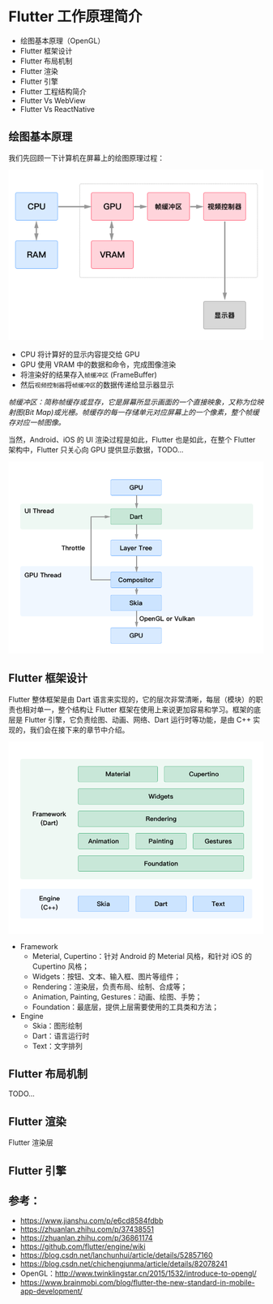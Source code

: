 # Flutter 工作原理简介

* 绘图基本原理（OpenGL）
* Flutter 框架设计
* Flutter 布局机制
* Flutter 渲染
* Flutter 引擎
* Flutter 工程结构简介
* Flutter Vs WebView
* Flutter Vs ReactNative

## 绘图基本原理
我们先回顾一下计算机在屏幕上的绘图原理过程：

![绘图](../resources/computer-drawing.png)

* CPU 将计算好的显示内容提交给 GPU
* GPU 使用 VRAM 中的数据和命令，完成图像渲染
* 将渲染好的结果存入`帧缓冲区` (FrameBuffer)
* 然后`视频控制器`将`帧缓冲区`的数据传递给显示器显示

*帧缓冲区：简称帧缓存或显存，它是屏幕所显示画面的一个直接映象，又称为位映射图(Bit Map)或光栅。帧缓存的每一存储单元对应屏幕上的一个像素，整个帧缓存对应一帧图像。*

当然，Android、iOS 的 UI 渲染过程是如此，Flutter 也是如此，在整个 Flutter 架构中，Flutter 只关心向 GPU 提供显示数据，TODO...

![Graphics Pipeline](../resources/graphics-pipeline.png)

## Flutter 框架设计
Flutter 整体框架是由 Dart 语言来实现的，它的层次非常清晰，每层（模块）的职责也相对单一，整个结构让 Flutter 框架在使用上来说更加容易和学习。框架的底层是 Flutter 引擎，它负责绘图、动画、网络、Dart 运行时等功能，是由 C++ 实现的，我们会在接下来的章节中介绍。

![Graphics Pipeline](../resources/architecture.png)

* Framework
    * Meterial, Cupertino：针对 Android 的 Meterial 风格，和针对 iOS 的 Cupertino 风格；
    * Widgets：按钮、文本、输入框、图片等组件；
    * Rendering：渲染层，负责布局、绘制、合成等；
    * Animation, Painting, Gestures：动画、绘图、手势；
    * Foundation：最底层，提供上层需要使用的工具类和方法；
* Engine
    * Skia：图形绘制
    * Dart：语言运行时
    * Text：文字排列

## Flutter 布局机制
TODO...

## Flutter 渲染
Flutter 渲染层

## Flutter 引擎

## 参考：

* https://www.jianshu.com/p/e6cd8584fdbb
* https://zhuanlan.zhihu.com/p/37438551
* https://zhuanlan.zhihu.com/p/36861174
* https://github.com/flutter/engine/wiki
* https://blog.csdn.net/lanchunhui/article/details/52857160
* https://blog.csdn.net/chichengjunma/article/details/82078241
* OpenGL：http://www.twinklingstar.cn/2015/1532/introduce-to-opengl/
* https://www.brainmobi.com/blog/flutter-the-new-standard-in-mobile-app-development/